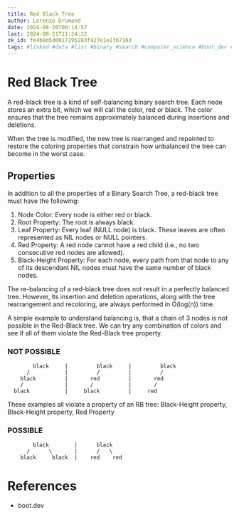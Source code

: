 ```yaml
---
title: Red Black Tree
author: Lorenzo Drumond
date: 2024-08-20T09:14:57
last: 2024-08-21T11:24:22
zk_id: fe4b8d5d0017295283f427e1e1fb7163
tags: #linked #data #list #binary #search #computer_science #boot_dev #programming #bst #red_black #memory #structure #unbalanced #tree
---
```



# Red Black Tree

A red-black tree is a kind of self-balancing binary search tree. Each node stores an extra bit, which we will call the color, red or black. The color ensures that the tree remains approximately balanced during insertions and deletions.

When the tree is modified, the new tree is rearranged and repainted to restore the coloring properties that constrain how unbalanced the tree can become in the worst case.

## Properties

In addition to all the properties of a Binary Search Tree, a red-black tree must have the following:

1. Node Color: Every node is either red or black.
2. Root Property: The root is always black.
3. Leaf Property: Every leaf (NULL node) is black. These leaves are often represented as NIL nodes or NULL pointers.
4. Red Property: A red node cannot have a red child (i.e., no two consecutive red nodes are allowed).
5. Black-Height Property: For each node, every path from that node to any of its descendant NIL nodes must have the same number of black nodes.

The re-balancing of a red-black tree does not result in a perfectly balanced tree. However, its insertion and deletion operations, along with the tree rearrangement and recoloring, are always performed in O(log(n)) time.

A simple example to understand balancing is, that a chain of 3 nodes is not possible in the Red-Black tree. We can try any combination of colors and see if all of them violate the Red-Black tree property.

### NOT POSSIBLE

```
		black	  |			black	  |			black
	  /			  |			/    	  |			/
	black		  |		  red    	  |		  red
	/			  |		  /      	  |		  /
  black			  |		black    	  |		red
```

These examples all violate a property of an RB tree: Black-Height property, Black-Height property, Red Property

### POSSIBLE

```
		black		 |		black
	  /		 \		 |		/   \
	black	  black  |	  red    red
```

# References

- boot.dev
